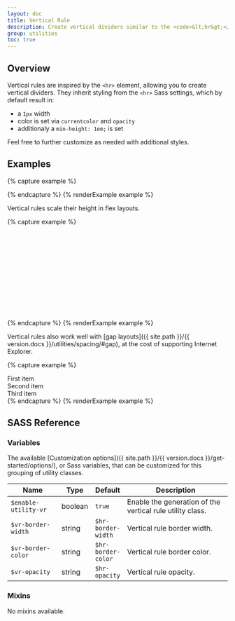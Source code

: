 ```yaml
---
layout: doc
title: Vertical Rule
description: Create vertical dividers similar to the <code>&lt;hr&gt;</code> element.
group: utilities
toc: true
---
```


## Overview

Vertical rules are inspired by the `<hr>` element, allowing you to create vertical dividers. They inherit styling from the `<hr>` Sass settings, which by default result in:

- a `1px` width
- color is set via `currentcolor` and `opacity`
- additionaly a `min-height: 1em;` is set

Feel free to further customize as needed with additional styles.


## Examples

{% capture example %}
<div class="vr"></div>
{% endcapture %}
{% renderExample example %}

Vertical rules scale their height in flex layouts.

{% capture example %}
<div class="d-flex" style="height: 200px;">
  <div class="vr"></div>
</div>
{% endcapture %}
{% renderExample example %}

Vertical rules also work well with [gap layouts]({{ site.path }}/{{ version.docs }}/utilities/spacing/#gap), at the cost of supporting Internet Explorer.

{% capture example %}
<div class="d-flex gap-1">
  <div class="bg-light border">First item</div>
  <div class="bg-light border ms-auto">Second item</div>
  <div class="vr"></div>
  <div class="bg-light border">Third item</div>
</div>
{% endcapture %}
{% renderExample example %}


## SASS Reference

### Variables

The available [Customization options]({{ site.path }}/{{ version.docs }}/get-started/options/), or Sass variables, that can be customized for this grouping of utility classes.

<div class="table-scroll">
  <table class="table table-bordered table-striped">
    <thead>
      <tr>
        <th style="width: 100px;">Name</th>
        <th style="width: 50px;">Type</th>
        <th style="width: 50px;">Default</th>
        <th>Description</th>
      </tr>
    </thead>
    <tbody>
      <tr>
        <td><code>$enable-utility-vr</code></td>
        <td>boolean</td>
        <td><code>true</code></td>
        <td>
          Enable the generation of the vertical rule utility class.
        </td>
      </tr>
      <tr>
        <td><code>$vr-border-width</code></td>
        <td>string</td>
        <td><code>$hr-border-width</code></td>
        <td>
          Vertical rule border width.
        </td>
      </tr>
      <tr>
        <td><code>$vr-border-color</code></td>
        <td>string</td>
        <td><code>$hr-border-color</code></td>
        <td>
          Vertical rule border color.
        </td>
      </tr>
      <tr>
        <td><code>$vr-opacity</code></td>
        <td>string</td>
        <td><code>$hr-opacity</code></td>
        <td>
          Vertical rule opacity.
        </td>
      </tr>
    </tbody>
  </table>
</div>

### Mixins

No mixins available.
